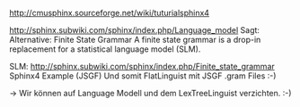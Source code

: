 http://cmusphinx.sourceforge.net/wiki/tuturialsphinx4


http://sphinx.subwiki.com/sphinx/index.php/Language_model
Sagt:
Alternative: Finite State Grammar
A finite state grammar is a drop-in replacement for a statistical language model (SLM).

SLM:
http://sphinx.subwiki.com/sphinx/index.php/Finite_state_grammar
Sphinx4 Example (JSGF)
Und somit FlatLinguist mit JSGF .gram Files :-)

-> Wir können auf Language Modell und dem LexTreeLinguist verzichten. :-)